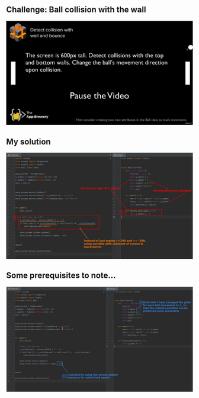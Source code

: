 ## **Challenge: Ball collision with the wall**

![Alt Challenge](pic/01.jpg)

## **My solution**

![Alt My solution](pic/02.jpg)

## **Some prerequisites to note...**

![Alt Note](pic/03.jpg)
